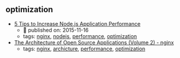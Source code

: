 optimization 
---
* [5 Tips to Increase Node.js Application Performance](https://www.nginx.com/blog/5-performance-tips-for-node-js-applications/)
    * :calendar: published on: 2015-11-16
    * tags: [nginx](../tags/nginx.md), [nodejs](../tags/nodejs.md), [performance](../tags/performance.md), [optimization](../tags/optimization.md)
* [The Architecture of Open Source Applications (Volume 2) - nginx](http://www.aosabook.org/en/nginx.html)
    * tags: [nginx](../tags/nginx.md), [archicture](../tags/archicture.md), [performance](../tags/performance.md), [optimization](../tags/optimization.md)
